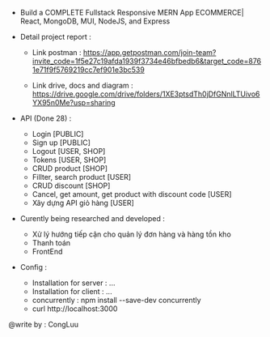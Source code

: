 - Build a COMPLETE Fullstack Responsive MERN App ECOMMERCE| React, MongoDB, MUI, NodeJS, and Express

- Detail project report :

  - Link postman : https://app.getpostman.com/join-team?invite_code=1f5e27c19afda1939f3734e46bfbedb6&target_code=8761e71f9f5769219cc7ef901e3bc539

  - Link drive, docs and diagram : https://drive.google.com/drive/folders/1XE3ptsdTh0jDfGNnlLTUivo6YX95n0Me?usp=sharing

- API (Done 28) :

  - Login [PUBLIC]
  - Sign up [PUBLIC]
  - Logout [USER, SHOP]
  - Tokens [USER, SHOP]
  - CRUD product [SHOP]
  - Fillter, search product [USER]
  - CRUD discount [SHOP]
  - Cancel, get amount, get product with discount code [USER]
  - Xây dựng API giỏ hàng [USER]

- Curently being researched and developed :

  - Xử lý hướng tiếp cận cho quản lý đơn hàng và hàng tồn kho
  - Thanh toán
  - FrontEnd

- Config :

  - Installation for server : ...
  - Installation for client : ...
  - concurrently : npm install --save-dev concurrently
  - curl http://localhost:3000

@write by : CongLuu
